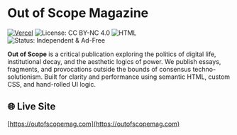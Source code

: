 # Out of Scope Magazine

[![Vercel](https://vercelbadge.vercel.app/api/quarterback/outofscope)](https://vercel.com/quarterback/outofscope)
![License: CC BY-NC 4.0](https://img.shields.io/badge/license-CC%20BY--NC%204.0-lightgrey)
![HTML](https://img.shields.io/badge/code-HTML%2FCSS-blue)
![Status: Independent & Ad-Free](https://img.shields.io/badge/status-independent-brightgreen)

**Out of Scope** is a critical publication exploring the politics of digital life, institutional decay, and the aesthetic logics of power. We publish essays, fragments, and provocations outside the bounds of consensus techno-solutionism. Built for clarity and performance using semantic HTML, custom CSS, and hand-rolled UI logic.

## 🌐 Live Site  
[https://outofscopemag.com](https://outofscopemag.com)

